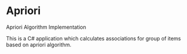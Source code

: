 # Apriori
Apriori Algorithm Implementation

This is a C# application which calculates associations for group of items based on apriori algorithm.

